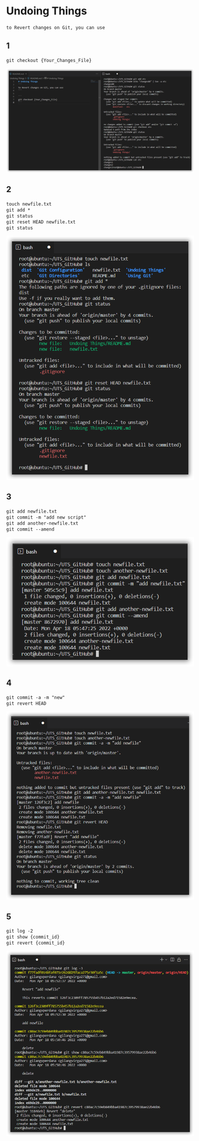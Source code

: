 # Undoing Things
```
to Revert changes on Git, you can use
```
## 1
```
git checkout {Your_Changes_File}
```
![](../docs/img/sshot-10.png)


## 2
```
touch newfile.txt
git add *
git status
git reset HEAD newfile.txt
git status
```
![](../docs/img/sshot-11.png)

## 3
```
git add newfile.txt
git commit -m "add new script"
git add another-newfile.txt
git commit --amend
```
![](../docs/img/sshot-12.png)

## 4
```
git commit -a -m "new"
git revert HEAD
```
![](../docs/img/sshot-13.png)

## 5
```
git log -2
git show {commit_id}
git revert {commit_id}
```
![](../docs/img/sshot-14.png)